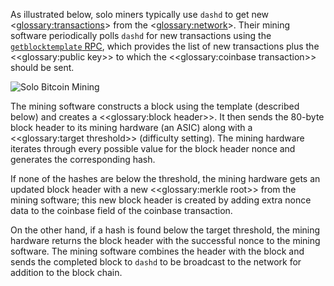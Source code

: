 As illustrated below, solo miners typically use `dashd` to get new <<glossary:transactions>> from the <<glossary:network>>. Their mining software periodically polls `dashd` for new transactions using the [`getblocktemplate` RPC](core-api-ref-remote-procedure-calls-mining#section-get-block-template), which provides the list of new transactions plus the <<glossary:public key>> to which the <<glossary:coinbase transaction>> should be sent.

![Solo Bitcoin Mining](https://dash-docs.github.io/img/dev/en-solo-mining-overview.svg)

The mining software constructs a block using the template (described below) and creates a <<glossary:block header>>. It then sends the 80-byte block header to its mining hardware (an ASIC) along with a <<glossary:target threshold>> (difficulty setting). The mining hardware iterates through every possible value for the block header nonce and generates the corresponding hash.

If none of the hashes are below the threshold, the mining hardware gets an updated block header with a new <<glossary:merkle root>> from the mining software; this new block header is created by adding extra nonce data to the coinbase field of the coinbase transaction.

On the other hand, if a hash is found below the target threshold, the mining hardware returns the block header with the successful nonce to the mining software. The mining software combines the header with the block and sends the completed block to `dashd` to be broadcast to the network for addition to the block chain.